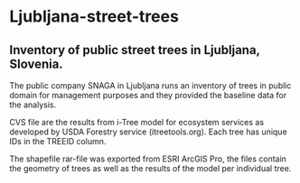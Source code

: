 # Ljubljana-street-trees
## Inventory of public street trees in Ljubljana, Slovenia.

The public company SNAGA in Ljubljana runs an inventory of trees in public domain for management purposes and they provided the baseline data for the analysis.

CVS file are the results from i-Tree model for ecosystem services as developed by USDA Forestry service (itreetools.org). Each tree has unique IDs in the TREEID column. 

The shapefile rar-file was exported from ESRI ArcGIS Pro, the files contain the geometry of trees as well as the results of the model per individual tree.
